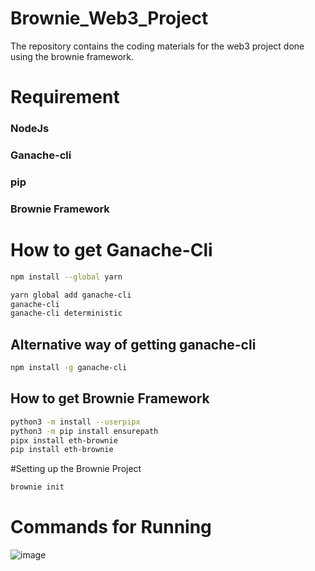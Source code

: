 # Brownie_Web3_Project
The repository contains the coding materials for the web3 project done using the brownie framework.

# Requirement
### NodeJs
### Ganache-cli
### pip
### Brownie Framework


# How to get Ganache-Cli
```bash
npm install --global yarn
```


```bash
yarn global add ganache-cli
ganache-cli
ganache-cli deterministic
```

## Alternative way of getting ganache-cli
```bash
npm install -g ganache-cli
```

## How to get Brownie Framework
```bash
python3 -m install --userpipx
python3 -m pip install ensurepath
pipx install eth-brownie
pip install eth-brownie
```

#Setting up the Brownie Project
```bash
brownie init
```

# Commands for Running
![image](https://user-images.githubusercontent.com/68814937/217435228-54ccbb36-4761-434a-99cb-dffefb941329.png)
